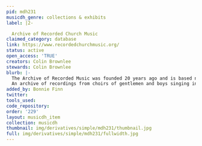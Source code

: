 ```yaml
---
pid: mdh231
musicdh_genre: collections & exhibits
label: |2-

  Archive of Recorded Church Music
claimed_category: database
link: https://www.recordedchurchmusic.org/
status: active
open_access: 'TRUE'
creators: Colin Brownlee
stewards: Colin Brownlee
blurb: |-
  The Archive of Recorded Music was founded 20 years ago and is based near Malvern. In recent times, a myriad of pressures has seen many of these traditional choirs lost or re-voiced - all that remains is the recorded sound. <br>
  An archive of recordings from choirs of gentlemen and boys singing in the English Cathedral tradition; items: 500 Shellac Disc, 30 Lacquer Disc, 1400 Vinyl Disc, 100 Open Reel Tape, 150 Compact Cassette, 1000 published CD, 1000 Audio CD-R, 400 Audio Visual items, comprising of Commercial DVD, Television Broadcasts and Private video recordings.
added_by: Bonnie Finn
twitter: 
tools_used: 
code_repository: 
order: '229'
layout: musicdh_item
collection: musicdh
thumbnail: img/derivatives/simple/mdh231/thumbnail.jpg
full: img/derivatives/simple/mdh231/fullwidth.jpg
---
```

